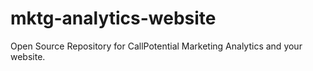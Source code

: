# mktg-analytics-website
Open Source Repository for CallPotential Marketing Analytics and your website.
